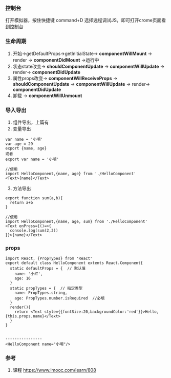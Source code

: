 ### 控制台
打开模拟器，按住快捷键 command+D 选择远程调试JS，即可打开crome页面看到控制台

### 生命周期
1. 开始->getDefaultProps->getInitialState-> **componentWillMount** -> render -> **componentDidMount** ->运行中
2. 状态state改变-> **shouldComponentUpdate** -> **componentWillUpdate** -> render-> **componentDidUpdate**
3. 属性props改变-> **componentWillReceiveProps** -> **shouldComponentUpdate** -> **componentWillUpdate** -> render-> **componentDidUpdate**
4. 卸载 -> **componentWillUnmount**

### 导入导出
1. 组件导出，上篇有
2. 变量导出
```
var name = '小明'
var age = 29
export {name, age}
或者
export var name = '小明'

//使用
import HelloComponent,{name, age} from './HelloComponent'
<Text>{name}</Text>
```

3. 方法导出
```
export function sum(a,b){
  return a+b
}

//使用
import HelloComponent,{name, age, sum} from './HelloComponent'
<Text onPress={()=>{
  console.log(sum(2,3))
}}>{name}</Text>
```
### props
```
import React, {PropTypes} from 'React'
export default class HelloComponent extents React.Component{
  static defaultProps = {  // 默认值
    name: '小红',
    age: 16
  }
  static propTypes = {  // 指定类型
    name: PropTypes.string,
    age: PropTypes.number.isRequired  //必填
  }
  render(){
    return <Text style={{fontSize:20,backgroundColor:'red'}}>Hello, {this.props.name}</Text>
  }
}


----------------
<HelloComponent name="小明"/>
```

### 参考
1. 课程 https://www.imooc.com/learn/808
